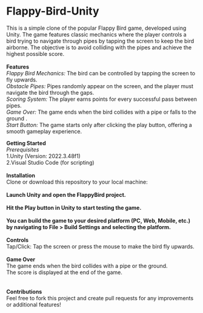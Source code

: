 # Flappy-Bird-Unity
This is a simple clone of the popular Flappy Bird game, developed using Unity. The game features classic mechanics where the player controls a bird trying to navigate through pipes by tapping the screen to keep the bird airborne. The objective is to avoid colliding with the pipes and achieve the highest possible score.
<br>
<br>
**Features**<br>
_Flappy Bird Mechanics:_ The bird can be controlled by tapping the screen to fly upwards.<br>
_Obstacle Pipes:_ Pipes randomly appear on the screen, and the player must navigate the bird through the gaps.<br>
_Scoring System:_ The player earns points for every successful pass between pipes.
<br>
_Game Over:_ The game ends when the bird collides with a pipe or falls to the ground .
<br>
_Start Button:_ The game starts only after clicking the play button, offering a smooth gameplay experience.
<br>

**Getting Started**
<br>
_Prerequisites_
<br>
1.Unity (Version: 2022.3.48f1)
<br>2.Visual Studio Code (for scripting)
<br>
<br>
**Installation**
<br>Clone or download this repository to your local machine:
<br>
<br>
**Launch Unity and open the FlappyBird project.**
<br>
<br>
**Hit the Play button in Unity to start testing the game.**
<br>
<br>
**You can build the game to your desired platform (PC, Web, Mobile, etc.) by navigating to File > Build Settings and selecting the platform.**
<br>
<br>
**Controls**
<br>
Tap/Click: Tap the screen or press the mouse to make the bird fly upwards.
<br>
<br>
**Game Over**
<br>The game ends when the bird collides with a pipe or the ground.
<br>The score is displayed at the end of the game.
<br>
<br>
<br>
**Contributions**<br>
Feel free to fork this project and create pull requests for any improvements or additional features!
